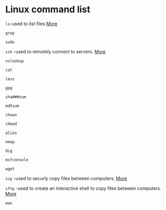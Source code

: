 # Linux command list

``ls``-used to list files [More](https://www.tecmint.com/15-basic-ls-command-examples-in-linux/)

``grep``

``sudo``

``ssh`` -used to remotely connect to servers. [More](https://github.com/Spencer-Kotys/help/blob/main/Computer_and_Network_Security/ssh_help.md)

``nslookup``

``cat``

``less``

``gpg``

``sha###sum``

``md5sum``

``chown``

``chmod``

``alias``

``nmap``

``dig``

``msfconsole``

``wget``

``scp`` -used to securly copy files between computers. [More](https://github.com/Spencer-Kotys/help/blob/main/Computer_and_Network_Security/ssh_help.md)

``sftp`` -used to create an interactive shell to copy files between computers. [More](https://github.com/Spencer-Kotys/help/blob/main/Computer_and_Network_Security/ssh_help.md)

``man``
